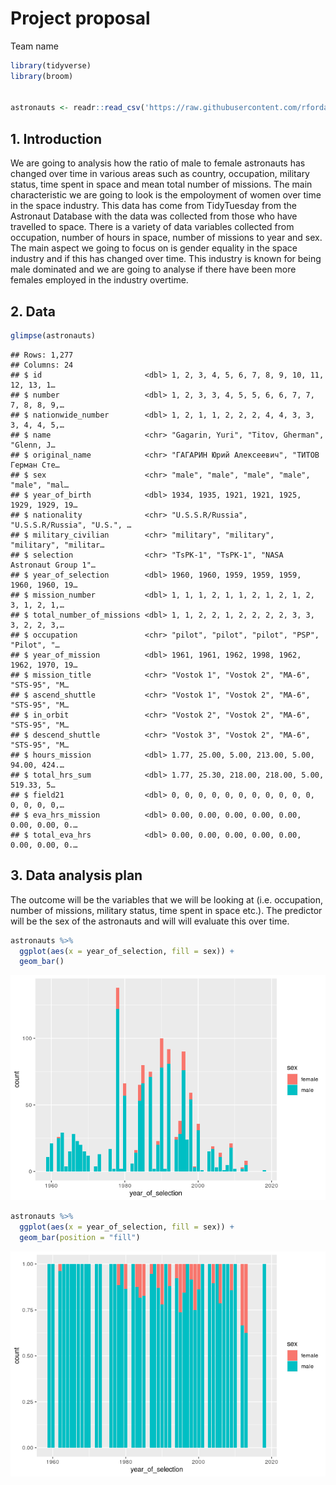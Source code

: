 Project proposal
================
Team name

``` r
library(tidyverse)
library(broom)


astronauts <- readr::read_csv('https://raw.githubusercontent.com/rfordatascience/tidytuesday/master/data/2020/2020-07-14/astronauts.csv')
```

## 1\. Introduction

We are going to analysis how the ratio of male to female astronauts has
changed over time in various areas such as country, occupation, military
status, time spent in space and mean total number of missions. The main
characteristic we are going to look is the empoloyment of women over
time in the space industry. This data has come from TidyTuesday from the
Astronaut Database with the data was collected from those who have
travelled to space. There is a variety of data variables collected from
occupation, number of hours in space, number of missions to year and
sex. The main aspect we going to focus on is gender equality in the
space industry and if this has changed over time. This industry is known
for being male dominated and we are going to analyse if there have been
more females employed in the industry overtime.

## 2\. Data

``` r
glimpse(astronauts)
```

    ## Rows: 1,277
    ## Columns: 24
    ## $ id                       <dbl> 1, 2, 3, 4, 5, 6, 7, 8, 9, 10, 11, 12, 13, 1…
    ## $ number                   <dbl> 1, 2, 3, 3, 4, 5, 5, 6, 6, 7, 7, 7, 8, 8, 9,…
    ## $ nationwide_number        <dbl> 1, 2, 1, 1, 2, 2, 2, 4, 4, 3, 3, 3, 4, 4, 5,…
    ## $ name                     <chr> "Gagarin, Yuri", "Titov, Gherman", "Glenn, J…
    ## $ original_name            <chr> "ГАГАРИН Юрий Алексеевич", "ТИТОВ Герман Сте…
    ## $ sex                      <chr> "male", "male", "male", "male", "male", "mal…
    ## $ year_of_birth            <dbl> 1934, 1935, 1921, 1921, 1925, 1929, 1929, 19…
    ## $ nationality              <chr> "U.S.S.R/Russia", "U.S.S.R/Russia", "U.S.", …
    ## $ military_civilian        <chr> "military", "military", "military", "militar…
    ## $ selection                <chr> "TsPK-1", "TsPK-1", "NASA Astronaut Group 1"…
    ## $ year_of_selection        <dbl> 1960, 1960, 1959, 1959, 1959, 1960, 1960, 19…
    ## $ mission_number           <dbl> 1, 1, 1, 2, 1, 1, 2, 1, 2, 1, 2, 3, 1, 2, 1,…
    ## $ total_number_of_missions <dbl> 1, 1, 2, 2, 1, 2, 2, 2, 2, 3, 3, 3, 2, 2, 3,…
    ## $ occupation               <chr> "pilot", "pilot", "pilot", "PSP", "Pilot", "…
    ## $ year_of_mission          <dbl> 1961, 1961, 1962, 1998, 1962, 1962, 1970, 19…
    ## $ mission_title            <chr> "Vostok 1", "Vostok 2", "MA-6", "STS-95", "M…
    ## $ ascend_shuttle           <chr> "Vostok 1", "Vostok 2", "MA-6", "STS-95", "M…
    ## $ in_orbit                 <chr> "Vostok 2", "Vostok 2", "MA-6", "STS-95", "M…
    ## $ descend_shuttle          <chr> "Vostok 3", "Vostok 2", "MA-6", "STS-95", "M…
    ## $ hours_mission            <dbl> 1.77, 25.00, 5.00, 213.00, 5.00, 94.00, 424.…
    ## $ total_hrs_sum            <dbl> 1.77, 25.30, 218.00, 218.00, 5.00, 519.33, 5…
    ## $ field21                  <dbl> 0, 0, 0, 0, 0, 0, 0, 0, 0, 0, 0, 0, 0, 0, 0,…
    ## $ eva_hrs_mission          <dbl> 0.00, 0.00, 0.00, 0.00, 0.00, 0.00, 0.00, 0.…
    ## $ total_eva_hrs            <dbl> 0.00, 0.00, 0.00, 0.00, 0.00, 0.00, 0.00, 0.…

## 3\. Data analysis plan

The outcome will be the variables that we will be looking at
(i.e. occupation, number of missions, military status, time spent in
space etc.). The predictor will be the sex of the astronauts and will
will evaluate this over time.

``` r
astronauts %>%
  ggplot(aes(x = year_of_selection, fill = sex)) + 
  geom_bar()
```

![](proposal_files/figure-gfm/unnamed-chunk-2-1.png)<!-- -->

``` r
astronauts %>%
  ggplot(aes(x = year_of_selection, fill = sex)) + 
  geom_bar(position = "fill")
```

![](proposal_files/figure-gfm/unnamed-chunk-2-2.png)<!-- -->
